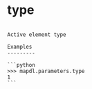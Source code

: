 # type

````{property} property Parameters.type: int

Active element type

Examples
---------

```python
>>> mapdl.parameters.type
1
```



````